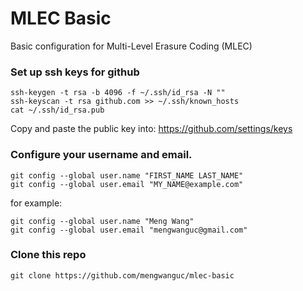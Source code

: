 # MLEC Basic
Basic configuration for Multi-Level Erasure Coding (MLEC)

### Set up ssh keys for github

```
ssh-keygen -t rsa -b 4096 -f ~/.ssh/id_rsa -N ""
ssh-keyscan -t rsa github.com >> ~/.ssh/known_hosts
cat ~/.ssh/id_rsa.pub
```

Copy and paste the public key into: https://github.com/settings/keys

### Configure your username and email.
```
git config --global user.name "FIRST_NAME LAST_NAME"
git config --global user.email "MY_NAME@example.com"
```

for example:

```
git config --global user.name "Meng Wang"
git config --global user.email "mengwanguc@gmail.com"
```

### Clone this repo

```
git clone https://github.com/mengwanguc/mlec-basic
```
